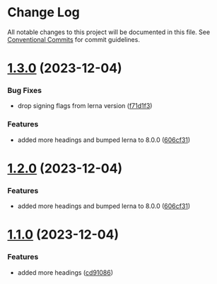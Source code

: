 # Change Log

All notable changes to this project will be documented in this file.
See [Conventional Commits](https://conventionalcommits.org) for commit guidelines.

# [1.3.0](https://github.com/ivml/lerna-repro/compare/second-project@1.1.0...second-project@1.3.0) (2023-12-04)


### Bug Fixes

* drop signing flags from lerna version ([f71d1f3](https://github.com/ivml/lerna-repro/commit/f71d1f33f55da45e3f61d640395f31eeb1a10982))


### Features

* added more headings and bumped lerna to 8.0.0 ([606cf31](https://github.com/ivml/lerna-repro/commit/606cf3123940e7f44de01d21ec9fd91af4f1c1f2))





# [1.2.0](https://github.com/ivml/lerna-repro/compare/second-project@1.1.0...second-project@1.2.0) (2023-12-04)


### Features

* added more headings and bumped lerna to 8.0.0 ([606cf31](https://github.com/ivml/lerna-repro/commit/606cf3123940e7f44de01d21ec9fd91af4f1c1f2))





# [1.1.0](https://github.com/ivml/lerna-repro/compare/second-project@1.0.0...second-project@1.1.0) (2023-12-04)


### Features

* added more headings ([cd91086](https://github.com/ivml/lerna-repro/commit/cd91086830cf4595cf7c83dd19d2d40a4865e0d1))
